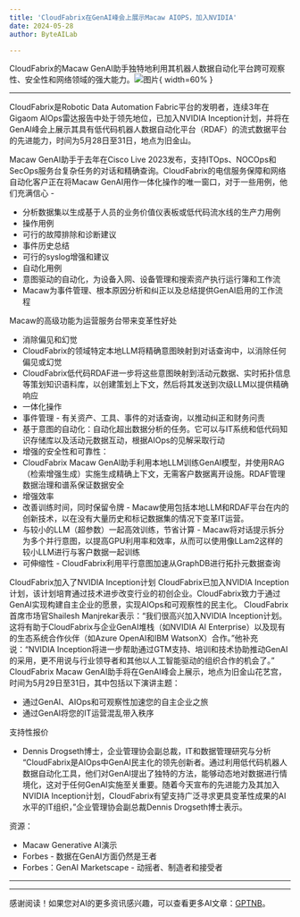 ```yaml
---
title: 'CloudFabrix在GenAI峰会上展示Macaw AIOPS，加入NVIDIA'
date: 2024-05-28
author: ByteAILab

---
```


CloudFabrix的Macaw GenAI助手独特地利用其机器人数据自动化平台跨可观察性、安全性和网络领域的强大能力。![图片](https://ai-techpark.com/wp-content/uploads/2024/05/CloudFabrix-960x540.jpg){ width=60% }

---
CloudFabrix是Robotic Data Automation Fabric平台的发明者，连续3年在Gigaom AIOps雷达报告中处于领先地位，已加入NVIDIA Inception计划，并将在GenAI峰会上展示其具有低代码机器人数据自动化平台（RDAF）的流式数据平台的先进能力，时间为5月28日至31日，地点为旧金山。

Macaw GenAI助手于去年在Cisco Live 2023发布，支持ITOps、NOCOps和SecOps服务台复杂任务的对话和精确查询。CloudFabrix的电信服务保障和网络自动化客户正在将Macaw GenAI用作一体化操作的唯一窗口，对于一些用例，他们充满信心 -
- 分析数据集以生成基于人员的业务价值仪表板或低代码流水线的生产力用例
- 操作用例
- 可行的故障排除和诊断建议
- 事件历史总结
- 可行的syslog增强和建议
- 自动化用例
- 意图驱动的自动化，为设备入网、设备管理和搜索资产执行运行簿和工作流
- Macaw为事件管理、根本原因分析和纠正以及总结提供GenAI启用的工作流程

Macaw的高级功能为运营服务台带来变革性好处
- 消除偏见和幻觉
- CloudFabrix的领域特定本地LLM将精确意图映射到对话查询中，以消除任何偏见或幻觉
- CloudFabrix低代码RDAF进一步将这些意图映射到活动元数据、实时拓扑信息等策划知识语料库，以创建策划上下文，然后将其发送到次级LLM以提供精确响应
- 一体化操作
- 事件管理 - 有关资产、工具、事件的对话查询，以推动纠正和财务问责
- 基于意图的自动化：自动化超出数据分析的任务。它可以与IT系统和低代码知识存储库以及活动元数据互动，根据AIOps的见解采取行动
- 增强的安全性和可靠性：
- CloudFabrix Macaw GenAI助手利用本地LLM训练GenAI模型，并使用RAG（检索增强生成）实施生成精确上下文，无需客户数据离开设施。RDAF管理数据治理和谱系保证数据安全
- 增强效率
- 改善训练时间，同时保留令牌 - Macaw使用包括本地LLM和RDAF平台在内的创新技术，以在没有大量历史和标记数据集的情况下变革IT运营。
- 与较小的LLM（超参数）一起高效训练，节省计算 - Macaw将对话提示拆分为多个并行意图，以提高GPU利用率和效率，从而可以使用像LLam2这样的较小LLM进行与客户数据一起训练
- 可伸缩性 - CloudFabrix利用平行意图加速从GraphDB进行拓扑元数据查询

CloudFabrix加入了NVIDIA Inception计划
CloudFabrix已加入NVIDIA Inception计划，该计划培育通过技术进步改变行业的初创企业。CloudFabrix致力于通过GenAI实现构建自主企业的愿景，实现AIOps和可观察性的民主化。
CloudFabrix首席市场官Shailesh Manjrekar表示：“我们很高兴加入NVIDIA Inception计划。这将有助于CloudFabrix与企业GenAI堆栈（如NVIDIA AI Enterprise）以及现有的生态系统合作伙伴（如Azure OpenAI和IBM WatsonX）合作。”他补充说：“NVIDIA Inception将进一步帮助通过GTM支持、培训和技术协助推动GenAI的采用，更不用说与行业领导者和其他以人工智能驱动的组织合作的机会了。”
CloudFabrix Macaw GenAI助手将在GenAI峰会上展示，地点为旧金山花艺宫，时间为5月29日至31日，其中包括以下演讲主题：
- 通过GenAI、AIOps和可观察性加速您的自主企业之旅
- 通过GenAI将您的IT运营混乱带入秩序

支持性报价
- Dennis Drogseth博士，企业管理协会副总裁，IT和数据管理研究与分析
“CloudFabrix是AIOps中GenAI民主化的领先创新者。通过利用低代码机器人数据自动化工具，他们对GenAI提出了独特的方法，能够动态地对数据进行情境化，这对于任何GenAI实施至关重要。随着今天宣布的先进能力及其加入NVIDIA Inception计划，CloudFabrix有望支持广泛寻求更具变革性成果的AI水平的IT组织，”企业管理协会副总裁Dennis Drogseth博士表示。

资源：
- Macaw Generative AI演示
- Forbes - 数据在GenAI方面仍然是王者
- Forbes：GenAI Marketscape - 动摇者、制造者和接受者

---
---
感谢阅读！如果您对AI的更多资讯感兴趣，可以查看更多AI文章：[GPTNB](https://gptnb.com)。